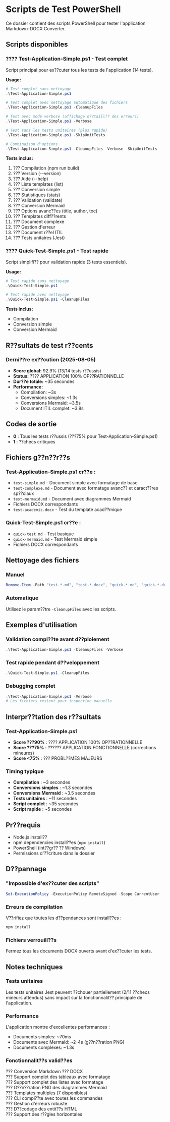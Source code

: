 # Scripts de Test PowerShell

Ce dossier contient des scripts PowerShell pour tester l'application Markdown-DOCX Converter.

## Scripts disponibles

### ???? Test-Application-Simple.ps1 - Test complet
Script principal pour ex??cuter tous les tests de l'application (14 tests).

**Usage:**
```powershell
# Test complet sans nettoyage
.\Test-Application-Simple.ps1

# Test complet avec nettoyage automatique des fichiers
.\Test-Application-Simple.ps1 -CleanupFiles

# Test avec mode verbose (affichage d??taill?? des erreurs)
.\Test-Application-Simple.ps1 -Verbose

# Test sans les tests unitaires (plus rapide)
.\Test-Application-Simple.ps1 -SkipUnitTests

# Combinaison d'options
.\Test-Application-Simple.ps1 -CleanupFiles -Verbose -SkipUnitTests
```

**Tests inclus:**
1. ??? Compilation (npm run build)
2. ??? Version (--version)
3. ??? Aide (--help)
4. ??? Liste templates (list)
5. ??? Conversion simple
6. ??? Statistiques (stats)
7. ??? Validation (validate)
8. ??? Conversion Mermaid
9. ??? Options avanc??es (title, author, toc)
10. ??? Templates diff??rents
11. ??? Document complexe
12. ??? Gestion d'erreur
13. ??? Document r??el ITIL
14. ??? Tests unitaires (Jest)

### ???? Quick-Test-Simple.ps1 - Test rapide
Script simplifi?? pour validation rapide (3 tests essentiels).

**Usage:**
```powershell
# Test rapide sans nettoyage
.\Quick-Test-Simple.ps1

# Test rapide avec nettoyage
.\Quick-Test-Simple.ps1 -CleanupFiles
```

**Tests inclus:**
- Compilation
- Conversion simple
- Conversion Mermaid

## R??sultats de test r??cents

### Derni??re ex??cution (2025-08-05)
- **Score global:** 92.9% (13/14 tests r??ussis)
- **Status:** ???? APPLICATION 100% OP??RATIONNELLE
- **Dur??e totale:** ~35 secondes
- **Performance:** 
  - Compilation: ~3s
  - Conversions simples: ~1.3s
  - Conversions Mermaid: ~3.5s
  - Document ITIL complet: ~3.8s

## Codes de sortie

- **0** : Tous les tests r??ussis (???75% pour Test-Application-Simple.ps1)
- **1** : ??checs critiques

## Fichiers g??n??r??s

### Test-Application-Simple.ps1 cr??e :
- `test-simple.md` - Document simple avec formatage de base
- `test-complexe.md` - Document avec formatage avanc?? et caract??res sp??ciaux
- `test-mermaid.md` - Document avec diagrammes Mermaid
- Fichiers DOCX correspondants
- `test-academic.docx` - Test du template acad??mique

### Quick-Test-Simple.ps1 cr??e :
- `quick-test.md` - Test basique
- `quick-mermaid.md` - Test Mermaid simple
- Fichiers DOCX correspondants

## Nettoyage des fichiers

### Manuel
```powershell
Remove-Item -Path "test-*.md", "test-*.docx", "quick-*.md", "quick-*.docx" -Force
```

### Automatique
Utilisez le param??tre `-CleanupFiles` avec les scripts.

## Exemples d'utilisation

### Validation compl??te avant d??ploiement
```powershell
.\Test-Application-Simple.ps1 -CleanupFiles -Verbose
```

### Test rapide pendant d??veloppement
```powershell
.\Quick-Test-Simple.ps1 -CleanupFiles
```

### Debugging complet
```powershell
.\Test-Application-Simple.ps1 -Verbose
# Les fichiers restent pour inspection manuelle
```

## Interpr??tation des r??sultats

### Test-Application-Simple.ps1
- **Score ???90%** : ???? APPLICATION 100% OP??RATIONNELLE
- **Score ???75%** : ?????? APPLICATION FONCTIONNELLE (corrections mineures)
- **Score <75%** : ??? PROBL??MES MAJEURS

### Timing typique
- **Compilation** : ~3 secondes
- **Conversions simples** : ~1.3 secondes
- **Conversions Mermaid** : ~3.5 secondes
- **Tests unitaires** : ~11 secondes
- **Script complet** : ~35 secondes
- **Script rapide** : ~5 secondes

## Pr??requis

- Node.js install??
- npm dependencies install??es (`npm install`)
- PowerShell (int??gr?? ?? Windows)
- Permissions d'??criture dans le dossier

## D??pannage

### "Impossible d'ex??cuter des scripts"
```powershell
Set-ExecutionPolicy -ExecutionPolicy RemoteSigned -Scope CurrentUser
```

### Erreurs de compilation
V??rifiez que toutes les d??pendances sont install??es :
```powershell
npm install
```

### Fichiers verrouill??s
Fermez tous les documents DOCX ouverts avant d'ex??cuter les tests.

## Notes techniques

### Tests unitaires
Les tests unitaires Jest peuvent ??chouer partiellement (2/11 ??checs mineurs attendus) sans impact sur la fonctionnalit?? principale de l'application.

### Performance
L'application montre d'excellentes performances :
- Documents simples: ~70ms
- Documents avec Mermaid: ~2-4s (g??n??ration PNG)
- Documents complexes: ~1.3s

### Fonctionnalit??s valid??es
??? Conversion Markdown ??? DOCX  
??? Support complet des tableaux avec formatage  
??? Support complet des listes avec formatage  
??? G??n??ration PNG des diagrammes Mermaid  
??? Templates multiples (7 disponibles)  
??? CLI compl??te avec toutes les commandes  
??? Gestion d'erreurs robuste  
??? D??codage des entit??s HTML  
??? Support des r??gles horizontales  
